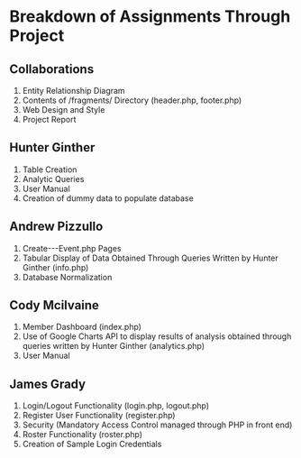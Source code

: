 # Breakdown of Assignments Through Project

## Collaborations

1. Entity Relationship Diagram
2. Contents of /fragments/ Directory (header.php, footer.php) 
3. Web Design and Style 
4. Project Report

## Hunter Ginther

1. Table Creation
2. Analytic Queries 
3. User Manual 
4. Creation of dummy data to populate database 

## Andrew Pizzullo

1. Create---Event.php Pages
2. Tabular Display of Data Obtained Through Queries Written by Hunter Ginther (info.php)
3. Database Normalization

## Cody Mcilvaine

1. Member Dashboard (index.php) 
2. Use of Google Charts API to display results of analysis obtained through queries written by Hunter Ginther (analytics.php) 
3. User Manual 

## James Grady

1. Login/Logout Functionality (login.php, logout.php)
2. Register User Functionality (register.php)
3. Security (Mandatory Access Control managed through PHP in front end) 
4. Roster Functionality (roster.php)
5. Creation of Sample Login Credentials
